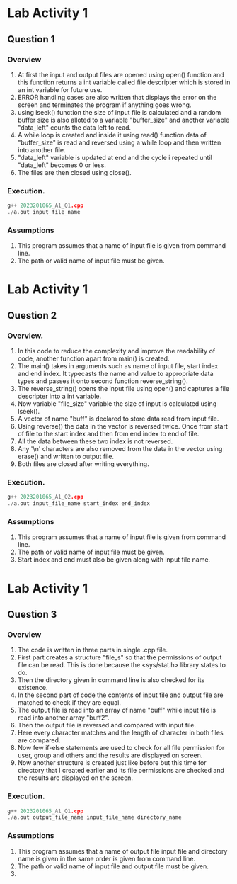 # Lab Activity 1
## Question 1
### Overview

1. At first the input and output files are opened using open() function and this function returns a int variable called file descripter which is stored in an int variable for future use.
2. ERROR handling cases are also written that displays the error on the screen and terminates the program if anything goes wrong.
3. using lseek() function the size of input file is calculated and a random buffer size is also alloted to a variable "buffer_size" and another variable "data_left" counts the data left to read.
4. A while loop is created and inside it using read() function data of "buffer_size" is read and reversed using a while loop and then written into another file. 
5. "data_left" variable is updated at end and the cycle i repeated until "data_left" becomes 0 or less.
6. The files are then closed using close().

### Execution.
```c++
g++ 2023201065_A1_Q1.cpp
./a.out input_file_name
``` 

### Assumptions

1. This program assumes that a name of input file is given 
from command line.
2. The path or valid name of input file must be given.




# Lab Activity 1
## Question 2
### Overview.

1. In this code to reduce the complexity and improve the readability of code, another function apart from main() is created.
2. The main() takes in arguments such as name of input file, start index and end index. It typecasts the name and value to appropriate data types and passes it onto second function reverse_string().
3. The reverse_string() opens the input file using open() and captures a file descripter into a int variable.
4. Now variable "file_size" variable the size of input is calculated using lseek().
5. A vector of name "buff" is declared to store data read from input file. 
6. Using reverse() the data in the vector is reversed twice. Once from start of file to the start index and then from end index to end of file.
7. All the data between these two index is not reversed.
8. Any '\n' characters are also removed from the data in the vector using erase() and written to output file.
9. Both files are closed after writing everything.


### Execution.
```c++
g++ 2023201065_A1_Q2.cpp
./a.out input_file_name start_index end_index
``` 

### Assumptions

1. This program assumes that a name of input file is given 
from command line.
2. The path or valid name of input file must be given.
3. Start index and end must also be given along with input file name.




# Lab Activity 1
## Question 3
### Overview

1. The code is written in three parts in single .cpp file. 
2. First part creates a structure "file_s" so that the permissions of output file can be read. This is done because the <sys/stat.h> library states to do.
3. Then the directory given in command line is also checked for its existence.
4. In the second part of code the contents of input file and output file are matched to check if they are equal.
5. The output file is read into an array of name "buff"  while input file is read into another array "buff2".
6. Then the output file is reversed and compared with input file.
7. Here every character matches and the length of character in both files are compared.
8. Now few if-else statements are used to check for all file permission for user, group and others and the results are displayed on screen.
9. Now another structure is created just like before but this time for directory that I created earlier and its file permissions are checked and the results are displayed on the screen.


### Execution.
```c++
g++ 2023201065_A1_Q1.cpp
./a.out output_file_name input_file_name directory_name
``` 


### Assumptions

1. This program assumes that a name of output file input file and directory name is given in the same order is given from command line.
2. The path or valid name of input file and output file must be given.
3. 
